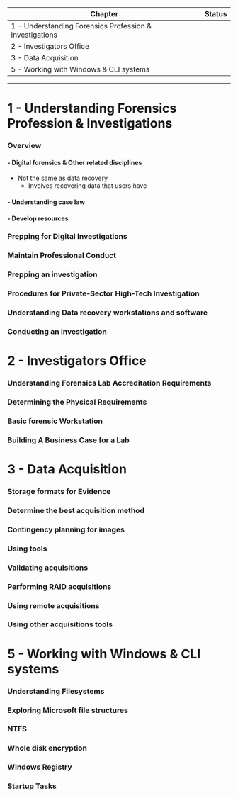 | Chapter                                                 | Status |
| ------------------------------------------------------- | ------ |
| 1 - Understanding Forensics Profession & Investigations |        |
| 2 - Investigators Office                                |        |
| 3 - Data Acquisition                                    |        |
| 5 - Working with Windows & CLI systems                  |        |

---

# 1 - Understanding Forensics Profession & Investigations
### Overview
#### - Digital forensics & Other related disciplines
- Not the same as data recovery
	- Involves recovering data that users have 
#### - Understanding case law
#### - Develop resources
### Prepping for Digital Investigations
### Maintain Professional Conduct
### Prepping an investigation
### Procedures for Private-Sector High-Tech Investigation
### Understanding Data recovery workstations and software
### Conducting an investigation
# 2 - Investigators Office
### Understanding Forensics Lab Accreditation Requirements
### Determining the Physical Requirements
### Basic forensic Workstation
### Building A Business Case for a Lab
# 3 - Data Acquisition
### Storage formats for Evidence
### Determine the best acquisition method
### Contingency planning for images
### Using tools
### Validating acquisitions
### Performing RAID acquisitions
### Using remote acquisitions
### Using other acquisitions tools
# 5 - Working with Windows & CLI systems
### Understanding Filesystems
### Exploring Microsoft file structures
### NTFS
### Whole disk encryption
### Windows Registry
### Startup Tasks